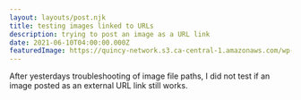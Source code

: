 ```yaml
---
layout: layouts/post.njk
title: testing images linked to URLs
description: trying to post an image as a URL link
date: 2021-06-10T04:00:00.000Z
featuredImage: https://quincy-network.s3.ca-central-1.amazonaws.com/wp-content/uploads/sites/3/2020/11/thumbnail_does-it-work-bam-gfx-860x482.png
---
```

After yesterdays troubleshooting of image file paths, I did not test if an image posted as an external URL link still works.